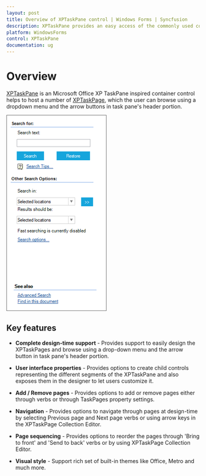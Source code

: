 ```yaml
---
layout: post
title: Overview of XPTaskPane control | Windows Forms | Syncfusion
description: XPTaskPane provides an easy access of the commonly used controls in a highly customized format and provides a wide variety of visual style.
platform: WindowsForms
control: XPTaskPane 
documentation: ug
---
```


# Overview

[XPTaskPane](https://help.syncfusion.com/cr/cref_files/windowsforms/Syncfusion.Tools.Windows~Syncfusion.Windows.Forms.Tools.XPTaskPane.html) is an Microsoft Office XP TaskPane inspired container control helps to host a number of [XPTaskPage](https://help.syncfusion.com/cr/cref_files/windowsforms/Syncfusion.Tools.Windows~Syncfusion.Windows.Forms.Tools.XPTaskPage.html), which the user can browse using a dropdown menu and the arrow buttons in task pane's header portion. 

![Microsoft Office XP TaskPane inspired container](Overview_images/XPtaskPane_img1.png)

## Key features

* **Complete design-time support** - Provides support to easily design the XPTaskPages and browse using a drop-down menu and the arrow button in task pane's header portion.

* **User interface properties** - Provides options to create child controls representing the different segments of the XPTaskPane and also exposes them in the designer to let users customize it.

* **Add / Remove pages** - Provides options to add or remove pages either through verbs or through TaskPages property settings.

* **Navigation** - Provides options to navigate through pages at design-time by selecting Previous page and Next page verbs or using arrow keys in the XPTaskPage Collection Editor.

* **Page sequencing** - Provides options to reorder the pages through 'Bring to front' and 'Send to back' verbs or by using XPTaskPage Collection Editor.

* **Visual style** - Support rich set of built-in themes like Office, Metro and much more.






